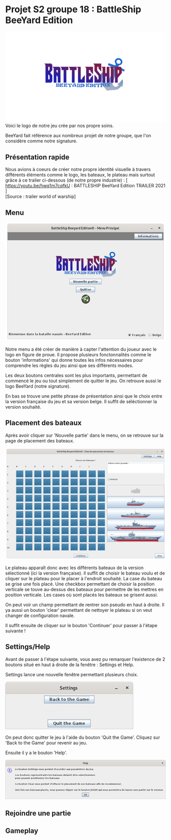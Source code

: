 # Projet S2 groupe 18 : BattleShip BeeYard Edition
![Logo du jeu](img/BattleShip.png)Voici le logo de notre jeu crée par nos propre soins.

BeeYard fait référence aux nombreux projet de notre groupe, que l'on considère comme notre signature.
## Présentation rapide 
Nous avions à coeurs de créer notre propre identité visuelle à travers différents éléments comme le logo, les bateaux, le plateau mais surtout grâce à ce trailer ci-dessous (de notre propre industrie) : [ https://youtu.be/hwq1m7cqfkU : BATTLESHIP BeeYard Edition TRAILER 2021 ]  
[Source : trailer world of warship]
## Menu
![](img/Menu.png)

Notre menu a été créer de manière à capter l'attention du joueur avec le logo en figure de proue. Il propose plusieurs fonctonnalités comme le bouton 'informations' qui donne toutes les infos nécessaires pour comprendre les règles du jeu ainsi que ses différents modes.

Les deux boutons centrales sont les plus importants, permettant de commencé le jeu ou tout simplement de quitter le jeu.
On retrouve aussi le logo BeeYard (notre signature). 

En bas se trouve une petite phrase de présentation ainsi que le choix entre la version française du jeu et sa version belge. Il suffit de séléctionner la version souhaité.

## Placement des bateaux
Après avoir cliquer sur 'Nouvelle partie' dans le menu, on se retrouve sur la page de placement des bateaux.

![](img/Placer_bateaux.png)

Le plateau apparaît donc avec les différents bateaux de la version sélectionné (ici la version française). Il suffit de choisir le bateau voulu et de cliquer sur le plateau pour le placer à l'endroit souhaité. La case du bateau se grise une fois placé. Une checkbox permettant de choisir la position verticale se touve au-dessus des bateaux pour permettre de les mettres en position verticale. Les cases où sont placés les bateaux se grisent aussi.

On peut voir un champ permettant de rentrer son pseudo en haut à droite. Il ya aussi un bouton 'clear' permettant de nettoyer le plateau si on veut changer de configuration navale.

Il suffit ensuite de cliquer sur le bouton 'Continuer' pour passer à l'étape suivante !

## Settings/Help

Avant de passer à l'étape suivante, vous avez pu remarquer l'existence de 2 boutons situé en haut à droite de la fenêtre : Settings et Help.

Settings lance une nouvelle fenêtre permettant plusieurs choix.

![](img/Settings.png)

On peut donc quitter le jeu à l'aide du bouton 'Quit the Game'.
Cliquez sur 'Back to the Game' pour revenir au jeu.

Ensuite il y a le bouton 'Help'.

![](img/Help.png)

## Rejoindre une partie

 
## Gameplay



   
